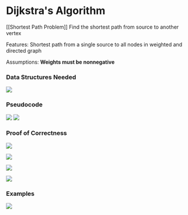 # Dijkstra's Algorithm
[[Shortest Path Problem]]
Find the shortest path from source to another vertex

Features:
Shortest path from a single source to all nodes in weighted and directed graph

Assumptions:
**Weights must be nonnegative**

### Data Structures Needed
![](https://i.imgur.com/2YaUIHm.png)

### Pseudocode
![](https://i.imgur.com/XJ0HfYt.png)
![](https://i.imgur.com/7e5woJm.png)

### Proof of Correctness
![](https://s3.us-west-2.amazonaws.com/secure.notion-static.com/3c955c8b-0bff-4e83-b91f-c59ee8b77c42/Untitled.png?X-Amz-Algorithm=AWS4-HMAC-SHA256&X-Amz-Content-Sha256=UNSIGNED-PAYLOAD&X-Amz-Credential=AKIAT73L2G45EIPT3X45%2F20220415%2Fus-west-2%2Fs3%2Faws4_request&X-Amz-Date=20220415T162944Z&X-Amz-Expires=86400&X-Amz-Signature=42d687c361dc34ee3f6073028a460cdb5ff717e084853c4453187a78168f5f39&X-Amz-SignedHeaders=host&response-content-disposition=filename%20%3D%22Untitled.png%22&x-id=GetObject)

![](https://s3.us-west-2.amazonaws.com/secure.notion-static.com/249134c6-740d-44dd-9ceb-d8a9aee1cbf7/Untitled.png?X-Amz-Algorithm=AWS4-HMAC-SHA256&X-Amz-Content-Sha256=UNSIGNED-PAYLOAD&X-Amz-Credential=AKIAT73L2G45EIPT3X45%2F20220415%2Fus-west-2%2Fs3%2Faws4_request&X-Amz-Date=20220415T164010Z&X-Amz-Expires=86400&X-Amz-Signature=f691a321599a0aaa3052df54decb7e1e1224632aadad51fdd01bd8181318a704&X-Amz-SignedHeaders=host&response-content-disposition=filename%20%3D%22Untitled.png%22&x-id=GetObject)

![](https://s3.us-west-2.amazonaws.com/secure.notion-static.com/195ea1fa-6437-41a7-856d-7577c4e7890a/Untitled.png?X-Amz-Algorithm=AWS4-HMAC-SHA256&X-Amz-Content-Sha256=UNSIGNED-PAYLOAD&X-Amz-Credential=AKIAT73L2G45EIPT3X45%2F20220415%2Fus-west-2%2Fs3%2Faws4_request&X-Amz-Date=20220415T164036Z&X-Amz-Expires=86400&X-Amz-Signature=f2e22c33ba205f5503b955953bfc9aa120c4391d92da966f65462ca2b5738626&X-Amz-SignedHeaders=host&response-content-disposition=filename%20%3D%22Untitled.png%22&x-id=GetObject)

![](https://s3.us-west-2.amazonaws.com/secure.notion-static.com/dd7b1f6b-e6b6-4a67-94a5-d823971f4e0b/Untitled.png?X-Amz-Algorithm=AWS4-HMAC-SHA256&X-Amz-Content-Sha256=UNSIGNED-PAYLOAD&X-Amz-Credential=AKIAT73L2G45EIPT3X45%2F20220415%2Fus-west-2%2Fs3%2Faws4_request&X-Amz-Date=20220415T164039Z&X-Amz-Expires=86400&X-Amz-Signature=2dd47db71027b5524de207cc60308bab36fe858094394301e91ee9457cc8e7f2&X-Amz-SignedHeaders=host&response-content-disposition=filename%20%3D%22Untitled.png%22&x-id=GetObject)

### Examples
![](https://s3.us-west-2.amazonaws.com/secure.notion-static.com/f1c40f4f-8db5-4703-8fdb-7c792f5345f4/Untitled.png?X-Amz-Algorithm=AWS4-HMAC-SHA256&X-Amz-Content-Sha256=UNSIGNED-PAYLOAD&X-Amz-Credential=AKIAT73L2G45EIPT3X45%2F20220415%2Fus-west-2%2Fs3%2Faws4_request&X-Amz-Date=20220415T164250Z&X-Amz-Expires=86400&X-Amz-Signature=9bf566f2bd3aa7ccb0197d44e0c3fa3aaf8374bab162bd1de0103668b0bae0ec&X-Amz-SignedHeaders=host&response-content-disposition=filename%20%3D%22Untitled.png%22&x-id=GetObject)




